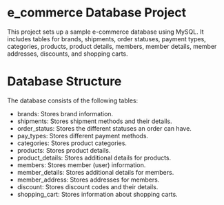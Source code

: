 # e_commerce Database Project
This project sets up a sample e-commerce database using MySQL. It includes tables for brands, shipments, order statuses, payment types, categories, products, product details, members, member details, member addresses, discounts, and shopping carts.


# Database Structure
The database consists of the following tables:

- brands: Stores brand information.
- shipments: Stores shipment methods and their details.
- order_status: Stores the different statuses an order can have.
- pay_types: Stores different payment methods.
- categories: Stores product categories.
- products: Stores product details.
- product_details: Stores additional details for products.
- members: Stores member (user) information.
- member_details: Stores additional details for members.
- member_address: Stores addresses for members.
- discount: Stores discount codes and their details.
- shopping_cart: Stores information about shopping carts.

